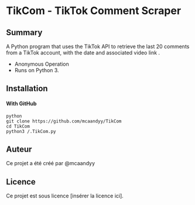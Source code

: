 # TikCom - TikTok Comment Scraper

## Summary
A Python program that uses the TikTok API to retrieve the last 20 comments from a TikTok account, with the date and associated video link .
- Anonymous Operation
- Runs on Python 3.

## Installation
#### With GitHub

```
python
git clone https://github.com/mcaandyy/TikCom
cd TikCom
python3 /.TikCom.py
```

## Auteur

Ce projet a été créé par @mcaandyy

## Licence

Ce projet est sous licence [insérer la licence ici].


   
